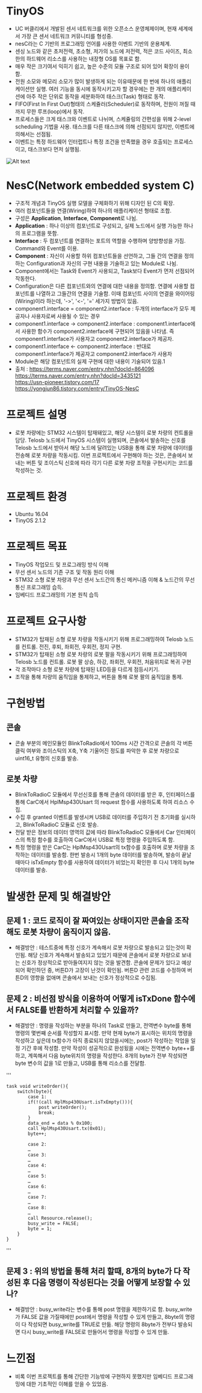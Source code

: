 
# TinyOS
 - UC 버클리에서 개발된 센서 네트워크를 위한 오픈소스 운영체제이며, 현재 세계에서 가장 큰 센서 네트워크 커뮤니티를 형성중.
 - nesC라는 C 기반의 프로그래밍 언어를 사용한 이벤트 기반의 운용체계.
 - 센싱 노드와 같은 초저전력, 초소형, 저가의 노드에 저전력, 적은 코드 사이즈, 최소한의 하드웨어 리소스를 사용하는 내장형 OS를 목표로 함.
 - 매우 작은 크기여서 익히기 쉽고, 높은 수준의 모듈 구조로 되어 있어 확장이 용이함.
 - 전원 소모와 메모리 소모가 많이 발생하게 되는 이유때문에 한 번에 하나의 애플리케이션만 실행. 여러 기능을 동시에 동작시키고자 할 경우에는 한 개의 애플리케이션에 아주 작은 단위로 동작을 세분화하여 태스크(Task) 형태로 동작.
 - FIFO(First In First Out)형태의 스케쥴러(Scheduler)로 동작하며, 전원이 꺼질 때 까지 무한 루프(loop)에서 동작.
 - 프로세스들은 크게 태스크와 이벤트로 나뉘며, 스케쥴링의 간편성을 위해 2-level scheduling 기법을 사용. 태스크를 다른 태스크에 의해 선점되지 않지만, 이벤트에 의해서는 선점됨.
 - 이벤트는 특정 하드웨어 인터럽트나 특정 조건을 만족했을 경우 호출되는 프로세스이고, 태스크보다 먼저 실행됨.
 
 ![Alt text](C:\Users\dlwog\Desktop\1461_654_1057[1].jpg)
 
# NesC(Network embedded system C)
 - 구조적 개념과 TinyOS 실행 모델을 구체화하기 위해 디자인 된 C의 확장.
 - 여러 컴포넌트들을 연결(Wiring)하여 하나의 애플리케이션 형태로 조합.
 - 구성은 **Application**, **Interface**, **Component**로 나뉨.
 - **Application** : 하나 이상의 컴포넌트로 구성되고, 실제 노드에서 실행 가능한 하나의 프로그램을 뜻함.
 - **Interface** : 두 컴포넌트를 연결하는 포트의 역할을 수행하며 양방향성을 가짐. Command와 Event를 이용.
 - **Component** : 자신이 사용할 하위 컴포넌트들을 선언하고, 그들 간의 연결을 정의하는 Configuration과 자신의 구현 내용을 기술하고 있는 Module로 나뉨.
 - Component에서는 Task와 Event가 사용되고, Task보다 Event가 먼저 선점되어 작동한다.
 - Configuration은 다른 컴포넌트와의 연결에 대한 내용을 정의함. 연결에 사용할 컴포넌트를 나열하고 그들간의 연결을 기술함. 이때 컴포넌트 사이의 연결을 와이어링(Wiring)이라 하는데, '->', '<-', '=' 세가지 방법이 있음.
 - component1.interface = component2.interface : 두개의 interface가 모두 제공자나 사용자로써 사용될 수 있는 경우
 - component1.interface -> component2.interface : component1.interface에서 사용한 함수가 component2.interface에 구현되어 있음을 나타냄. 즉 component1.interface가 사용자고 component2.interface가 제공자.
 - component1.interface <- component2.interface : 반대로 component1.interface가 제공자고 component2.interface가 사용자
 - Module은 해당 컴포넌트의 실제 구현에 대한 내용이 기술되어 있음.1
 - 출처 : https://terms.naver.com/entry.nhn?docId=864096  
 	https://terms.naver.com/entry.nhn?docId=3435121  
	https://usn-pioneer.tistory.com/17  
	https://yongjun86.tistory.com/entry/TinyOS-NesC
	
# 프로젝트 설명
 - 로봇 차량에는 STM32 시스템이 탑재돼있고, 해당 시스템이 로봇 차량의 컨트롤을 담당. Telosb 노드에서 TinyOS 시스템이 실행되며, 콘솔에서 발송하는 신호를 Telosb 노드에서 받아서 해당 노드에 달려있는 USB을 통해 로봇 차량에 데이터를 전송해 로봇 차량을 작동시킴. 이번 프로젝트에서 구현해야 하는 것은, 콘솔에서 보내는 버튼 및 조이스틱 신호에 따라 각기 다른 로봇 차량 조작을 구현시키는 코드를 작성하는 것.

# 프로젝트 환경
 - Ubuntu 16.04
 - TinyOS 2.1.2

# 프로젝트 목표
 -	TinyOS 작업모드 및 프로그래밍 방식 이해
 -	무선 센서 노드의 기존 구조 및 작동 원리 이해
 -	STM32 소형 로봇 차량과 무선 센서 노드간의 통신 메커니즘 이해 & 노드간의 무선 통신 프로그래밍 습득.
 -	임베디드 프로그래밍의 기본 원칙 습득

# 프로젝트 요구사항
 -	STM32가 탑재된 소형 로봇 차량을 작동시키기 위해 프로그래밍하여 Telosb 노드를 컨트롤. 전진, 후퇴, 좌회전, 우회전, 정지 구현.
 -	STM32가 탑재된 소형 로봇 차량의 로봇 팔을 작동시키기 위해 프로그래밍하여 Telosb 노드를 컨트롤. 로봇 팔 상승, 하강, 좌회전, 우회전, 처음위치로 복귀 구현
 -	각 조작마다 소형 로봇 차량에 탑재된 LED등을 다르게 점등시키기.
 -	 조작을 통해 차량의 움직임을 통제하고, 버튼을 통해 로봇 팔의 움직임을 통제.

# 구현방법
 ## 콘솔
  - 콘솔 부분의 메인모듈인 BlinkToRadio에서 100ms 시간 간격으로 콘솔의 각 버튼 클릭 여부와 조이스틱의 X축, Y축 기울어진 정도를 파악한 후 로봇 차량으로 uint16_t 유형의 신호를 발송.
 ## 로봇 차량
  - BlinkToRadioC 모듈에서 무선신호를 통해 콘솔의 데이터를 받은 후, 인터페이스를 통해 CarC에서 HplMsp430Usart 의 request 함수를 사용하도록 하여 리소스 수집.
  - 수집 후 granted 이벤트를 발생시켜 USB로 데이터를 주입하기 전 초기화를 실시하고, BlinkToRadioC 모듈로 신호 발송.
  - 전달 받은 정보의 데이터 영역의 값에 따라 BlinkToRadioC 모듈에서 Car 인터페이스의 특정 함수를 호출하여 CarC에서 USB로 특정 명령을 주입하도록 함.
  - 특정 명령을 받은 CarC는 HplMsp430Usart의 tx함수를 호출하며 로봇 차량을 조작하는 데이터를 발송함. 한번 발송시 1개의 byte 데이터를 발송하며, 발송이 끝날때마다 isTxEmpty 함수를 사용하여 데이터가 비었는지 확인한 후 다시 1개의 byte 데이터를 발송.

# 발생한 문제 및 해결방안
## 문제 1 : 코드 로직이 잘 짜여있는 상태이지만 콘솔을 조작해도 로봇 차량이 움직이지 않음.
 - 해결방안 : 테스트중에 특정 신호가 계속해서 로봇 차량으로 발송되고 있는것이 확인됨. 해당 신호가 계속해서 발송되고 있었기 때문에 콘솔에서 로봇 차량으로 보내는 신호가 정상적으로 받아들여지지 않는 것을 발견함. 콘솔에 문제가 있다고 예상되어 확인하던 중, 버튼D가 고장이 난것이 확인됨. 버튼D 관련 코드를 수정하여 버튼D의 영향을 없애며 콘솔에서 보내는 신호가 정상적으로 수집됨.
 ## 문제 2 : 비선점 방식을 이용하여 어떻게 isTxDone 함수에서 FALSE를 반환하게 처리할 수 있을까?
  - 해결방안 : 명령을 작성하는 부분을 하나의 Task로 만들고, 전역변수 byte를 통해 명령의 몇번째 순서를 작성할지 표시함. 만약 현재 byte가 표시하는 위치의 명령을 작성하고 싶은데 tx함수가 아직 종료되지 않았을시에는, post가 작성하는 작업을 일정 기간 후에 작성함. 만약 작성이 성공적으로 완성됬을 시에는 전역변수 byte++를 하고, 계쏙해서 다음 byte위치의 명령을 작성한다. 8개의 byte가 전부 작성되면 byte 변수의 값을 1로 만들고, USB를 통해 리소스를 전달함.


'''

	task void writeOrder(){
		switch(byte){
			case 1:
			if(!(call HplMsp430Usart.isTxEmpty())){
				post writeOrder();
				break;
			}
			data_end = data % 0x100;
			call HplMsp430Usart.tx(0x01);
			byte++;
        
			case 2:
			…
			case 3:
			…
			case 4:
			…
			case 5:
			…
			case 6:
			…
			case 7:
			…
			case 8:
			…
			call Resource.release();
			busy_write = FALSE;
			byte = 1;
		}
	}
'''

## 문제 3 : 위의 방법을 통해 처리 할때, 8개의 byte가 다 작성된 후 다음 명령이 작성된다는 것을 어떻게 보장할 수 있나?
 - 해결방안 : busy_write라는 변수를 통해 post 명령을 제한하기로 함. busy_write가 FALSE 값을 가질때에만 post에서 명령을 작성할 수 있게 만들고, 8byte의 명령이 다 작성되면 busy_write를 TRUE로 만듦. 해당 명령의 8byte가 전부다 발송되면 다시 busy_write를 FALSE로 만들어서 명령을 작성할 수 있게 만듦.
 

# 느낀점
 - 비록 이번 프로젝트를 통해 간단한 기능밖에 구현하지 못했지만 임베디드 프로그래밍에 대한 기초적인 이해를 얻을 수 있었음.

